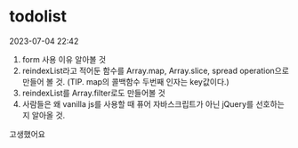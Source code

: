# todolist

2023-07-04 22:42
1. form 사용 이유 알아볼 것
2. reindexList라고 적어둔 함수를 Array.map, Array.slice, spread operation으로 만들어 볼 것. (TIP. map의 콜백함수 두번째 인자는 key값이다.)
3. reindexList를 Array.filter로도 만들어볼 것
4. 사람들은 왜 vanilla js를 사용할 때 퓨어 자바스크립트가 아닌 jQuery를 선호하는지 알아올 것.

고생했어요
